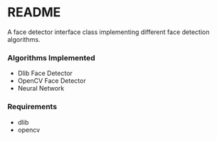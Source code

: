 # README #

A face detector interface class implementing different face detection algorithms.

### Algorithms Implemented ###

* Dlib Face Detector
* OpenCV Face Detector
* Neural Network

### Requirements ###

* dlib
* opencv